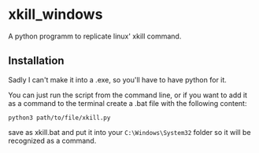 # xkill_windows
 A python programm to replicate linux' xkill command.


## Installation
 Sadly I can't make it into a .exe, so you'll have to have python for it.

 You can just run the script from the command line, or if you want to add it as a command to the terminal create a .bat file with the following content:
 ```
 python3 path/to/file/xkill.py
 ```
 save as xkill.bat and put it into your ```C:\Windows\System32``` folder so it will be recognized as a command.